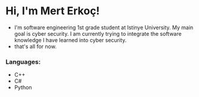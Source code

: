 # Hi, I'm Mert Erkoç!

- I'm software engineering 1st grade student at Istinye University. My main goal is cyber security. I am currently trying to integrate the software knowledge I have learned into cyber security.
- that's all for now.

### Languages:
- C++
- C#
- Python
